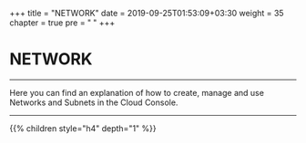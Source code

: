 +++
title = "NETWORK"
date = 2019-09-25T01:53:09+03:30
weight = 35
chapter = true
pre = "<b>      </b>"
+++

# **NETWORK**
___
Here you can find an explanation of how to create, manage and use Networks and
Subnets in the Cloud Console.
___

{{% children style="h4" depth="1" %}}